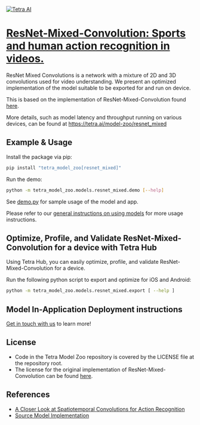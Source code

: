 [![Tetra AI](https://tetra-public-assets.s3.us-west-2.amazonaws.com/model-zoo/logo.svg)](https://tetra.ai/)


# [ResNet-Mixed-Convolution: Sports and human action recognition in videos.](https://tetra.ai/model-zoo/resnet_mixed)

ResNet Mixed Convolutions is a network with a mixture of 2D and 3D convolutions used for video understanding. We present an optimized implementation of the model suitable to be exported for and run on device.

This is based on the implementation of ResNet-Mixed-Convolution found [here](https://github.com/pytorch/vision/blob/main/torchvision/models/video/resnet.py).

More details, such as model latency and throughput running on various devices, can be found at https://tetra.ai/model-zoo/resnet_mixed


## Example & Usage

Install the package via pip:
```bash
pip install "tetra_model_zoo[resnet_mixed]"
```

Run the demo:
```bash
python -m tetra_model_zoo.models.resnet_mixed.demo [--help]
```

See [demo.py](demo.py) for sample usage of the model and app.

Please refer to our [general instructions on using models](../../#tetra-model-zoo) for more usage instructions.


## Optimize, Profile, and Validate ResNet-Mixed-Convolution for a device with Tetra Hub
Using Tetra Hub, you can easily optimize, profile, and validate ResNet-Mixed-Convolution for a device.

Run the following python script to export and optimize for iOS and Android:
```bash
python -m tetra_model_zoo.models.resnet_mixed.export [ --help ]
```

## Model In-Application Deployment instructions
<a href="mailto:support@tetra.ai?subject=Request Access for Tetra Hub&body=Interest in using ResNet-Mixed-Convolution in model zoo for deploying on-device.">Get in touch with us</a> to learn more!


## License
- Code in the Tetra Model Zoo repository is covered by the LICENSE file at the repository root.
- The license for the original implementation of ResNet-Mixed-Convolution can be found [here](https://github.com/pytorch/vision/blob/main/LICENSE).


## References
* [A Closer Look at Spatiotemporal Convolutions for Action Recognition](https://arxiv.org/abs/1711.11248)
* [Source Model Implementation](https://github.com/pytorch/vision/blob/main/torchvision/models/video/resnet.py)
